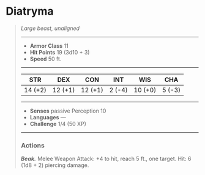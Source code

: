 # Diatryma
>*Large beast, unaligned*
>___
>- **Armor Class** 11
>- **Hit Points** 19 (3d10 + 3)
>- **Speed** 50 ft.
>___
>|STR|DEX|CON|INT|WIS|CHA|
>|:---:|:---:|:---:|:---:|:---:|:---:|
>|14 (+2)|12 (+1)|12 (+1)|2 (-4)|10 (+0)|5 (-3)|
>___
>- **Senses** passive Perception 10
>- **Languages** —
>- **Challenge** 1/4 (50 XP)
>___
>### Actions
>***Beak.*** Melee Weapon Attack: +4 to hit, reach 5 ft., one target. Hit: 6 (1d8 + 2) piercing damage.